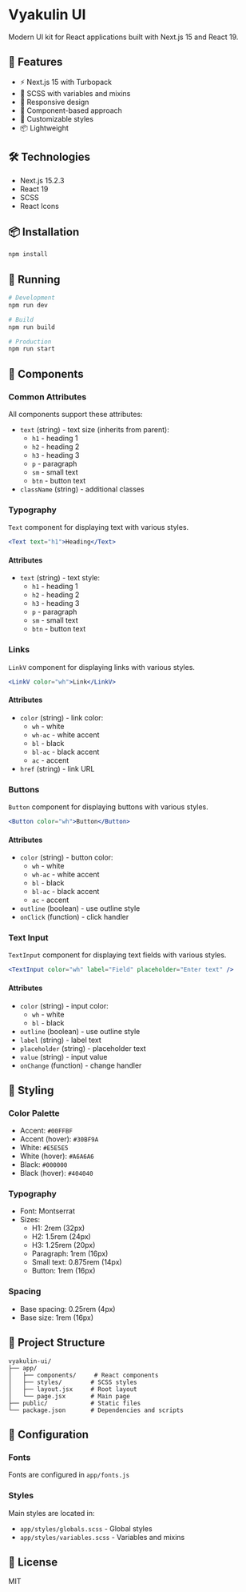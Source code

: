 # Vyakulin UI

Modern UI kit for React applications built with Next.js 15 and React 19.

## 🚀 Features

- ⚡️ Next.js 15 with Turbopack
- 🎨 SCSS with variables and mixins
- 📱 Responsive design
- 🎯 Component-based approach
- 🎨 Customizable styles
- 📦 Lightweight

## 🛠 Technologies

- Next.js 15.2.3
- React 19
- SCSS
- React Icons

## 📦 Installation

```bash
npm install
```

## 🚀 Running

```bash
# Development
npm run dev

# Build
npm run build

# Production
npm run start
```

## 🎨 Components

### Common Attributes

All components support these attributes:

- `text` (string) - text size (inherits from parent):
  - `h1` - heading 1
  - `h2` - heading 2
  - `h3` - heading 3
  - `p` - paragraph
  - `sm` - small text
  - `btn` - button text
- `className` (string) - additional classes

### Typography

`Text` component for displaying text with various styles.

```jsx
<Text text="h1">Heading</Text>
```

#### Attributes

- `text` (string) - text style:
  - `h1` - heading 1
  - `h2` - heading 2
  - `h3` - heading 3
  - `p` - paragraph
  - `sm` - small text
  - `btn` - button text

### Links

`LinkV` component for displaying links with various styles.

```jsx
<LinkV color="wh">Link</LinkV>
```

#### Attributes

- `color` (string) - link color:
  - `wh` - white
  - `wh-ac` - white accent
  - `bl` - black
  - `bl-ac` - black accent
  - `ac` - accent
- `href` (string) - link URL

### Buttons

`Button` component for displaying buttons with various styles.

```jsx
<Button color="wh">Button</Button>
```

#### Attributes

- `color` (string) - button color:
  - `wh` - white
  - `wh-ac` - white accent
  - `bl` - black
  - `bl-ac` - black accent
  - `ac` - accent
- `outline` (boolean) - use outline style
- `onClick` (function) - click handler

### Text Input

`TextInput` component for displaying text fields with various styles.

```jsx
<TextInput color="wh" label="Field" placeholder="Enter text" />
```

#### Attributes

- `color` (string) - input color:
  - `wh` - white
  - `bl` - black
- `outline` (boolean) - use outline style
- `label` (string) - label text
- `placeholder` (string) - placeholder text
- `value` (string) - input value
- `onChange` (function) - change handler

## 🎨 Styling

### Color Palette

- Accent: `#00FFBF`
- Accent (hover): `#30BF9A`
- White: `#E5E5E5`
- White (hover): `#A6A6A6`
- Black: `#000000`
- Black (hover): `#404040`

### Typography

- Font: Montserrat
- Sizes:
  - H1: 2rem (32px)
  - H2: 1.5rem (24px)
  - H3: 1.25rem (20px)
  - Paragraph: 1rem (16px)
  - Small text: 0.875rem (14px)
  - Button: 1rem (16px)

### Spacing

- Base spacing: 0.25rem (4px)
- Base size: 1rem (16px)

## 📁 Project Structure

```
vyakulin-ui/
├── app/
│   ├── components/     # React components
│   ├── styles/        # SCSS styles
│   ├── layout.jsx     # Root layout
│   └── page.jsx       # Main page
├── public/            # Static files
└── package.json       # Dependencies and scripts
```

## 🔧 Configuration

### Fonts
Fonts are configured in `app/fonts.js`

### Styles
Main styles are located in:
- `app/styles/globals.scss` - Global styles
- `app/styles/variables.scss` - Variables and mixins

## 📝 License

MIT 